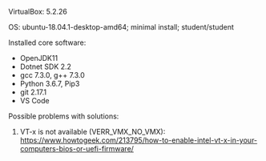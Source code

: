 VirtualBox: 5.2.26

OS: ubuntu-18.04.1-desktop-amd64; minimal install; student/student

Installed core software:

*	OpenJDK11
*	Dotnet SDK 2.2
*	gcc 7.3.0, g++ 7.3.0
*	Python 3.6.7, Pip3 
*	git 2.17.1
*	VS Code


Possible problems with solutions:

1.	VT-x is not available (VERR_VMX_NO_VMX): https://www.howtogeek.com/213795/how-to-enable-intel-vt-x-in-your-computers-bios-or-uefi-firmware/
